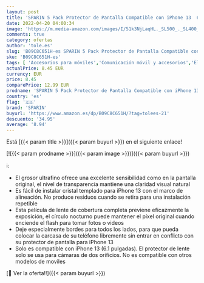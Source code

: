 ```yaml
---
layout: post
title: 'SPARIN 5 Pack Protector de Pantalla Compatible con iPhone 13  6 1 Pulgadas  3 Cristal Templado con 2 Protector de Lente de Cámara  Marco de Instalación Fácil'
date: 2022-04-20 04:00:34
image: 'https://m.media-amazon.com/images/I/51k3NjLaqHL._SL500_._SL400_.jpg'
comments: true
category: ofertas
author: 'tole.es'
slug: 'B09C8C651H-es SPARIN 5 Pack Protector de Pantalla Compatible con iPhone...'
sku: 'B09C8C651H-es'
tags: [ 'Accesorios para móviles','Comunicación móvil y accesorios','Electrónica','Mantenimiento, cuidado y reparaciones de teléfonos móviles','Protectores de pantalla para móviles','iphone','sparin','🇪🇸', ]
actualPrice: 8.45 EUR
currency: EUR
price: 8.45
comparePrice: 12.99 EUR
prodname: 'SPARIN 5 Pack Protector de Pantalla Compatible con iPhone 13  6 1 Pulgadas  3 Cristal Templado con 2 Protector de Lente de Cámara  Marco de Instalación Fácil'
country: 'es'
flag: '🇪🇸'
brand: 'SPARIN'
buyurl: 'https://www.amazon.es/dp/B09C8C651H/?tag=tolees-21'
descuento: '34.95'
average: '8.94'
---
```


Está [{{< param title >}}]({{< param buyurl >}}) en el siguiente enlace!

[![{{< param prodname >}}]({{< param image >}})]({{< param buyurl >}})

ℹ️:

- El grosor ultrafino ofrece una excelente sensibilidad como en la pantalla original, el nivel de transparencia mantiene una claridad visual natural
- Es fácil de instalar cristal templado para iPhone 13 con el marco de alineación. No produce residuos cuando se retira para una instalación repetible
- Esta película de lente de cobertura completa previene eficazmente la exposición, el círculo nocturno puede mantener el píxel original cuando enciende el flash para tomar fotos o videos
- Deje especialmente bordes para todos los lados, para que pueda colocar la carcasa de su teléfono libremente sin entrar en conflicto con su protector de pantalla para iPhone 13
- Solo es compatible con iPhone 13 (6.1 pulgadas). El protector de lente solo se usa para cámaras de dos orificios. No es compatible con otros modelos de moviles

[🛒 Ver la oferta!!]({{< param buyurl >}})
